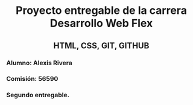 <h1 align="center" >Proyecto entregable de la carrera Desarrollo Web Flex</h1>

<h2 align="center" >HTML, CSS, GIT, GITHUB</h2>

<h3 align="left" >Alumno: Alexis Rivera</h3>

<h3 align="left" >Comisión: 56590</h3>

<h3 align="left" >Segundo entregable.</h3>